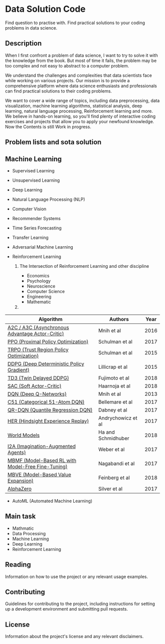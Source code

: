 # Data Solution Code
Find question to practise with.
Find practical solutions to your coding problems in data science.


## Description
When I first confront a problem of data science, I want to try to solve it with the knowledge from the book. But most of time it fails, the problem may be too complex and not easy to abstract to a computer problem. 

We understand the challenges and complexities that data scientists face while working on various projects. Our mission is to provide a comprehensive platform where data science enthusiasts and professionals can find practical solutions to their coding problems.

We want to cover a wide range of topics, including data preprocessing, data visualization, machine learning algorithms, statistical analysis, deep learning, natural language processing, Reinforcement learning and more. We believe in hands-on learning, so you'll find plenty of interactive coding exercises and projects that allow you to apply your newfound knowledge. Now the Contents is still Work in progress.

## Problem lists and sota solution

## Machine Learning 

- Supervised Learning

- Unsupervised Learning

- Deep Learning

- Natural Language Processing (NLP)

- Computer Vision

- Recommender Systems

- Time Series Forecasting

- Transfer Learning

- Adversarial Machine Learning

- Reinforcement Learning
  1. The Intersection of Reinforcement Learning and other discipline
      * Economics
      * Psychology
      * Neuroscience
      * Computer Science
      * Engineering
      * Mathematic
 
  2. 


| Algorithm                                       | Authors           | Year |
|-------------------------------------------------|-------------------|------|
| [A2C / A3C (Asynchronous Advantage Actor-Critic)](https://arxiv.org/abs/1602.01783) | Mnih et al        | 2016 |
| [PPO (Proximal Policy Optimization)](https://arxiv.org/abs/1707.06347)              | Schulman et al    | 2017 |
| [TRPO (Trust Region Policy Optimization)](https://arxiv.org/abs/1502.05477)         | Schulman et al    | 2015 |
| [DDPG (Deep Deterministic Policy Gradient)](https://arxiv.org/abs/1509.02971)       | Lillicrap et al   | 2015 |
| [TD3 (Twin Delayed DDPG)](URL)                         | Fujimoto et al    | 2018 |
| [SAC (Soft Actor-Critic)](URL)                         | Haarnoja et al    | 2018 |
| [DQN (Deep Q-Networks)](URL)                           | Mnih et al        | 2013 |
| [C51 (Categorical 51-Atom DQN)](URL)                   | Bellemare et al   | 2017 |
| [QR-DQN (Quantile Regression DQN)](URL)                | Dabney et al      | 2017 |
| [HER (Hindsight Experience Replay)](URL)               | Andrychowicz et al| 2017 |
| [World Models](URL)                                   | Ha and Schmidhuber| 2018 |
| [I2A (Imagination-Augmented Agents)](URL)              | Weber et al       | 2017 |
| [MBMF (Model-Based RL with Model-Free Fine-Tuning)](URL)| Nagabandi et al  | 2017 |
| [MBVE (Model-Based Value Expansion)](URL)              | Feinberg et al    | 2018 |
| [AlphaZero](URL)                                      | Silver et al      | 2017 |



- AutoML (Automated Machine Learning)




## Main task

- Mathmatic
- Data Processing
- Machine Learning 
- Deep Learning
- Reinforcement Learning


## Reading

Information on how to use the project or any relevant usage examples.

## Contributing

Guidelines for contributing to the project, including instructions for setting up a development environment and submitting pull requests.

## License

Information about the project's license and any relevant disclaimers.
